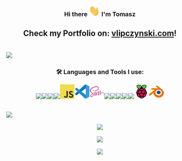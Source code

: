 

### <p align="center"> Hi there <img src="https://github.com/ABSphreak/ABSphreak/blob/master/gifs/Hi.gif" width="30px" height="30px"> I'm Tomasz </p>
  
## <p align="center"> Check my Portfolio on: [vlipczynski.com][portfolio]! </p>

  

</br>
<img src="https://user-images.githubusercontent.com/73097560/115834477-dbab4500-a447-11eb-908a-139a6edaec5c.gif">

###  <p align="center"> :hammer_and_wrench: Languages and Tools I use: </p>

<p align="center">
<img height=40 src="https://cdn.jsdelivr.net/gh/devicons/devicon/icons/react/react-original.svg" /><img height=40 src="https://cdn.jsdelivr.net/gh/devicons/devicon/icons/python/python-original.svg"/><img height=40 src="https://cdn.jsdelivr.net/gh/devicons/devicon/icons/html5/html5-original.svg" /><img height=40 src="https://cdn.jsdelivr.net/gh/devicons/devicon/icons/css3/css3-original.svg" /><img height=40 src="https://raw.githubusercontent.com/devicons/devicon/v2.15.1/icons/javascript/javascript-original.svg" /><img height=40 src="https://raw.githubusercontent.com/devicons/devicon/v2.15.1/icons/vscode/vscode-original.svg"/><img height=40 src="https://raw.githubusercontent.com/devicons/devicon/v2.15.1/icons/sass/sass-original.svg"/><img height=40 src="https://cdn.jsdelivr.net/gh/devicons/devicon/icons/figma/figma-original.svg"/><img height=40 src="https://cdn.jsdelivr.net/gh/devicons/devicon/icons/linux/linux-original.svg"/><img height=40 src="https://cdn.jsdelivr.net/gh/devicons/devicon/icons/amazonwebservices/amazonwebservices-original.svg"/><img height=40 src="https://cdn.jsdelivr.net/gh/devicons/devicon/icons/docker/docker-original.svg"/><img height=40 src="https://cdn.jsdelivr.net/gh/devicons/devicon/icons/github/github-original.svg"/><img height=40 src="https://raw.githubusercontent.com/devicons/devicon/master/icons/raspberrypi/raspberrypi-original.svg"/><img height=40 src="https://raw.githubusercontent.com/devicons/devicon/v2.15.1/icons/blender/blender-original.svg"/></p>

</br>
<img src="https://user-images.githubusercontent.com/73097560/115834477-dbab4500-a447-11eb-908a-139a6edaec5c.gif">
</br>

 <p align="center"> <img src="https://github-readme-stats.vercel.app/api/top-langs/?username=v714&hide=tcl,C,gsc,makefile,C%2B%2B,python&theme=tokyonight"> </p>

 <p align="center"> <img src="https://github-readme-stats.vercel.app/api?username=V714&show_icons=true&theme=radical"> </p>

 <p align="center"> <img src="http://github-readme-streak-stats.herokuapp.com?user=v714&theme=dark&background=000000"> </p>

 

[portfolio]: https://vlipczynski.com/
